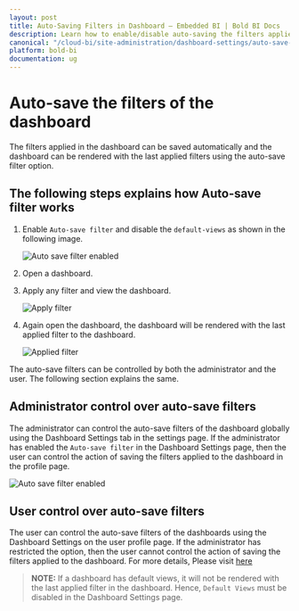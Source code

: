 ```yaml
---
layout: post
title: Auto-Saving Filters in Dashboard – Embedded BI | Bold BI Docs
description: Learn how to enable/disable auto-saving the filters applied at runtime in a dashboard in Bold BI Embedded.
canonical: "/cloud-bi/site-administration/dashboard-settings/auto-save-filter/"
platform: bold-bi
documentation: ug
---
```


# Auto-save the filters of the dashboard

The filters applied in the dashboard can be saved automatically and the dashboard can be rendered with the last applied filters using the auto-save filter option.

## The following steps explains how Auto-save filter works

1. Enable `Auto-save filter` and disable the `default-views` as shown in the following image.

    ![Auto save filter enabled](/bold-bi-docs/static/assets/embedded/site-administration/images/auto-save.png)

2. Open a dashboard.

3. Apply any filter and view the dashboard.

    ![Apply filter](/bold-bi-docs/static/assets/embedded/site-administration/images/apply-filter.png#width=65%)

4. Again open the dashboard, the dashboard will be rendered with the last applied filter to the dashboard.

    ![Applied filter](/bold-bi-docs/static/assets/embedded/site-administration/images/applied-filter.png#width=65%)

The auto-save filters can be controlled by both the administrator and the user. The following section explains the same. 

## Administrator control over auto-save filters

The administrator can control the auto-save filters of the dashboard globally using the Dashboard Settings tab in the settings page. If the administrator has enabled the `Auto-save filter` in the Dashboard Settings page, then the user can control the action of saving the filters applied to the dashboard in the profile page.

![Auto save filter enabled](/bold-bi-docs/static/assets/embedded/site-administration/images/auto-save-settings.png)

## User control over auto-save filters

The user can control the auto-save filters of the dashboards using the Dashboard Settings on the user profile page. If the administrator has restricted the option, then the user cannot control the action of saving the filters applied to the dashboard. For more details, Please visit [here](/embedded-bi/managing-resources/user-profile/#dashboard-settings)

> **NOTE:** If a dashboard has default views, it will not be rendered with the last applied filter in the dashboard. Hence, `Default Views` must be disabled in the Dashboard Settings page.
